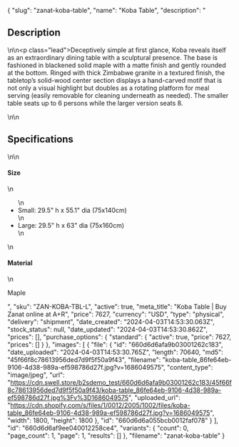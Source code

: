{
  "slug": "zanat-koba-table",
  "name": "Koba Table",
  "description": "<h2>Description</h2>\n<!-- split -->\n<p class=\"lead\">Deceptively simple at first glance, Koba reveals itself as an extraordinary dining table with a sculptural presence. The base is fashioned in blackened solid maple with a matte finish and gently rounded at the bottom. Ringed with thick Zimbabwe granite in a textured finish, the tabletop’s solid-wood center section displays a hand-carved motif that is not only a visual highlight but doubles as a rotating platform for meal serving (easily removable for cleaning underneath as needed). The smaller table seats up to 6 persons while the larger version seats 8.</p>\n<!-- split -->\n<h2>Specifications</h2>\n<!-- split -->\n<h4>Size</h4>\n<ul>\n<li>Small: 29.5\" h x 55.1\" dia (75x140cm)</li>\n<li>Large: 29.5\" h x 63\" dia (75x160cm)</li>\n</ul>\n<h4>Material</h4>\n<p>Maple</p>",
  "sku": "ZAN-KOBA-TBL-L",
  "active": true,
  "meta_title": "Koba Table | Buy Zanat online at A+R",
  "price": 7627,
  "currency": "USD",
  "type": "physical",
  "delivery": "shipment",
  "date_created": "2024-04-03T14:53:30.063Z",
  "stock_status": null,
  "date_updated": "2024-04-03T14:53:30.862Z",
  "prices": [],
  "purchase_options": {
    "standard": {
      "active": true,
      "price": 7627,
      "prices": []
    }
  },
  "images": [
    {
      "file": {
        "id": "660d6d6afa9b03001262c183",
        "date_uploaded": "2024-04-03T14:53:30.765Z",
        "length": 70640,
        "md5": "45f66f8c78613956ded7d9f5f50a9f43",
        "filename": "koba-table_86fe64eb-9106-4d38-989a-ef598786d27f.jpg?v=1686049575",
        "content_type": "image/jpeg",
        "url": "https://cdn.swell.store/b2sdemo_test/660d6d6afa9b03001262c183/45f66f8c78613956ded7d9f5f50a9f43/koba-table_86fe64eb-9106-4d38-989a-ef598786d27f.jpg%3Fv%3D1686049575",
        "uploaded_url": "https://cdn.shopify.com/s/files/1/0012/2005/1002/files/koba-table_86fe64eb-9106-4d38-989a-ef598786d27f.jpg?v=1686049575",
        "width": 1800,
        "height": 1800
      },
      "id": "660d6d6a055bcb0012faf078"
    }
  ],
  "id": "660d6d6af9ee040012258ce4",
  "variants": {
    "count": 0,
    "page_count": 1,
    "page": 1,
    "results": []
  },
  "filename": "zanat-koba-table"
}